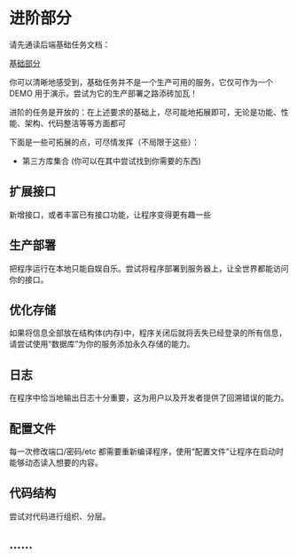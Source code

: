 # 进阶部分

请先通读后端基础任务文档：

[基础部分](https://gw9u39xwqi.feishu.cn/wiki/wikcnpSaXuSRAHOYM7EYmx88wBg)

你可以清晰地感受到，基础任务并不是一个生产可用的服务，它仅可作为一个 DEMO 用于演示。尝试为它的生产部署之路添砖加瓦！

进阶的任务是开放的：在上述要求的基础上，尽可能地拓展即可，无论是功能、性能、架构、代码整洁等等方面都可

下面是一些可拓展的点，可尽情发挥（不局限于这些）：

- 第三方库集合 (你可以在其中尝试找到你需要的东西)

## 扩展接口

新增接口，或者丰富已有接口功能，让程序变得更有趣一些

## 生产部署

把程序运行在本地只能自娱自乐。尝试将程序部署到服务器上，让全世界都能访问你的接口。

## 优化存储

如果将信息全部放在结构体(内存)中，程序关闭后就将丢失已经登录的所有信息，请尝试使用“数据库”为你的服务添加永久存储的能力。

## 日志

在程序中恰当地输出日志十分重要，这为用户以及开发者提供了回溯错误的能力。

## 配置文件

每一次修改端口/密码/etc 都需要重新编译程序，使用“配置文件”让程序在启动时能够动态读入想要的内容。

## 代码结构

尝试对代码进行组织、分层。

## ……
